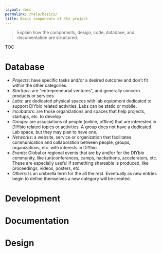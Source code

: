 ```yaml
---
layout: docs
permalink: /help/basics/
title: Basic components of the project
---
```


> Explain how the components, design, code, database, and documentation are structured.

TOC

# Database
- *Projects*: have specific tasks and/or a desired outcome and don't fit within the other categories.
- *Startups*: are "entrepreneurial ventures", and generally concern products or services
- *Labs*: are dedicated physical spaces with lab equipment dedicated to support DIYbio related activities. Labs can be static or mobile.
- *Incubators*: are those organizations and spaces that help projects, startups, etc. to develop
- *Groups*: are associations of people (online, offline) that are interested in DIYbio related topics or activities. A group does not have a dedicated Lab space, but they may plan to have one.
- *Networks*: a website, service or organization that facilitates communication and collaboration between people, groups, organizations, etc. with interests in DIYbio.
- *Events*: Global or regional events that are by and/or for the DIYbio community, like (un)conferences, camps, hackathons, accelerators, etc. These are especially useful if something shareable is produced, like proceedings, videos, posters, etc.
- *Others*: Is an umbrella term for the all the rest. Eventually as new entries begin to define themselves a new category will be created.

# Development

# Documentation

# Design
